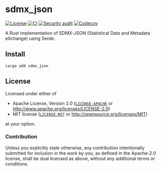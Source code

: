 # sdmx_json

[![License][license-badge]][license-url]
[![CI][ci-badge]][ci-url]
[![Security audit][security-badge]][security-url]
[![Codecov][codecov-badge]][codecov-url]

[license-badge]: https://img.shields.io/badge/License-MIT%20%26%20Apache%202.0-blue?style=flat-square
[license-url]: #license
[ci-badge]: https://img.shields.io/github/deployments/neoncitylights/sdmx/github-pages?label=deploy&style=flat-square
[ci-url]: https://github.com/neoncitylights/sdmx/actions/workflows/main.yml
[security-badge]: https://img.shields.io/github/actions/workflow/status/neoncitylights/sdmx/.github/workflows/main.yml?style=flat-square
[security-url]: https://github.com/neoncitylights/sdmx/actions/workflows/security-audit.yml
[codecov-badge]: https://img.shields.io/codecov/c/github/neoncitylights/rust?style=flat-square&logo=codecov&logoColor=%23fff
[codecov-url]: https://codecov.io/gh/neoncitylights/sdmx

A Rust implementation of SDMX-JSON (Statistical Data and Metadata eXchange) using Serde.

## Install

```shell
cargo add sdmx_json
```

## License

Licensed under either of

- Apache License, Version 2.0 ([`LICENSE-APACHE`](LICENSE-APACHE) or <http://www.apache.org/licenses/LICENSE-2.0>)
- MIT license ([`LICENSE-MIT`](LICENSE-MIT) or <http://opensource.org/licenses/MIT>)

at your option.

### Contribution

Unless you explicitly state otherwise, any contribution intentionally submitted for inclusion in the work by you, as defined in the Apache-2.0 license, shall be dual licensed as above, without any additional terms or conditions.
